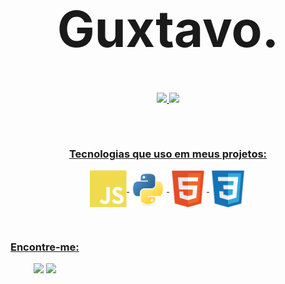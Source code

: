 <h1 align="center" style="font-size: 80px">Guxtavo.</h1>

<div align="center">
  <a href="https://github.com/guxtavodev">
    <img height="170em" src="https://github-readme-stats.vercel.app/api?username=gustavorochabr&show_icons=true&theme=dark&include_all_commits=true&count_private=true"/>
    <img height="170em" src="https://github-readme-stats.vercel.app/api/top-langs/?username=gustavorochabr&layout=compact&langs_count=7&theme=dark"/>
</div>

##
  
<div align="center" style="display: inline_block; margin: auto;"><br>
  <h3>Tecnologias que uso em meus projetos:</h3>
  <img align="center" alt="Gustavo.js" height="60" width="60" src="https://raw.githubusercontent.com/devicons/devicon/master/icons/javascript/javascript-plain.svg">
  
  <img align="center" alt="Gustavo.py" height="60" width="60" src="https://raw.githubusercontent.com/devicons/devicon/master/icons/python/python-original.svg">
  
  <img align="center" alt="Gustavo.html" height="60" width="60" src="https://raw.githubusercontent.com/devicons/devicon/master/icons/html5/html5-original.svg">

  <img align="center" alt="Gustavo.css" height="60" width="60" src="https://raw.githubusercontent.com/devicons/devicon/master/icons/css3/css3-original.svg">
  

</div>

##
  
<div align="center" style="display: inline-block"> 
  <h3>Encontre-me:</h3>
 <a href="https://instagram.com/gustavorocha_br" target="_blank"><img src="https://img.shields.io/badge/-Instagram-%23E4405F?style=for-the-badge&logo=instagram&logoColor=white" target="_blank"></a> <a href="guxtavodev@gmail.com" target="_blank"><img src="https://img.shields.io/badge/Gmail-D14836?style=for-the-badge&logo=gmail&logoColor=white" target="_blank"></a>
</div>





